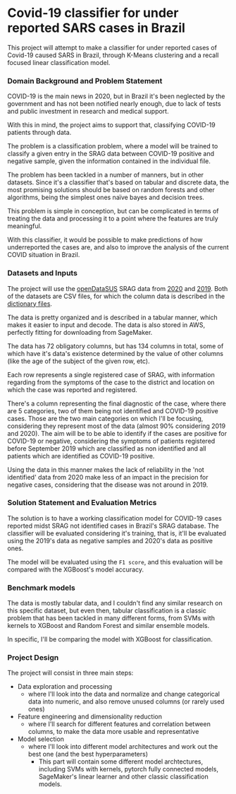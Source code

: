 # Covid-19 classifier for under reported SARS cases in Brazil
This project will attempt to make a classifier for under reported cases of Covid-19 caused SARS in Brazil, through K-Means clustering and a recall focused linear classification model.

### Domain Background and Problem Statement

COVID-19 is the main news in 2020, but in Brazil it's been neglected by the government and has not been notified nearly enough, due to lack of tests and public investment in research and medical support.

With this in mind, the project aims to support that, classifying COVID-19 patients through data.

The problem is a classification problem, where a model will be trained to classify a given entry in the SRAG data between COVID-19 positive and negative sample, given the information contained in the individual file. 

The problem has been tackled in a number of manners, but in other datasets. Since it's a classifier that's based on tabular and discrete data, the most promising solutions should be based on random forests and other algorithms, being the simplest ones naïve bayes and decision trees. 

This problem is simple in conception, but can be complicated in terms of treating the data and processing it to a point where the features are truly meaningful.

With this classifier, it would be possible to make predictions of how underreported the cases are, and also to improve the analysis of the current COVID situation in Brazil.

### Datasets and Inputs

The project will use the [openDataSUS](https://opendatasus.saude.gov.br/) SRAG data from [2020](https://opendatasus.saude.gov.br/dataset/bd-srag-2020) and [2019](https://opendatasus.saude.gov.br/dataset/bd-srag-2019). Both of the datasets are CSV files, for which the column data is described in the [dictionary files](./dictionary_files).

The data is pretty organized and is described in a tabular manner, which makes it easier to input and decode. The data is also stored in AWS, perfectly fitting for downloading from SageMaker.

The data has 72 obligatory columns, but has 134 columns in total, some of which have it's data's existence determined by the value of other columns (like the age of the subject of the given row, etc).

Each row represents a single registered case of SRAG, with information regarding from the symptoms of the case to the district and location on which the case was reported and registered. 

There's a column representing the final diagnostic of the case, where there are 5 categories, two of them being not identified and COVID-19 positive cases. Those are the two main categories on which I'll be focusing, considering they represent most of the data (almost 90% considering 2019 and 2020). The aim will be to be able to identify if the cases are positive for COVID-19 or negative, considering the symptoms of patients registered before September 2019 which are classified as non identified and all patients which are identified as COVID-19 positive.

Using the data in this manner makes the lack of reliability in the 'not identified' data from 2020 make less of an impact in the precision for negative cases, considering that the disease was not around in 2019. 

### Solution Statement and Evaluation Metrics

The solution is to have a working classification model for COVID-19 cases reported midst SRAG not identified cases in Brazil's SRAG database. The classifier will be evaluated considering it's training, that is, it'll be evaluated using the 2019's data as negative samples and 2020's data as positive ones.

The model will be evaluated using the `F1 score`, and this evaluation will be compared with the XGBoost's model accuracy. 


### Benchmark models
The data is mostly tabular data, and I couldn't find any similar research on this specific dataset, but even then, tabular classification is a classic problem that has been tackled in many different forms, from SVMs with kernels to XGBoost and Random Forest and similar ensemble models.

In specific, I'll be comparing the model with XGBoost for classification.


### Project Design

The project will consist in three main steps:

- Data exploration and processing 
  - where I'll look into the data and normalize and change categorical data into numeric, and also remove unused columns (or rarely used ones)
- Feature engineering and dimensionality reduction
  - where I'll search for different features and correlation between columns, to make the data more usable and representative
- Model selection
  - where I'll look into different model architectures and work out the best one (and the best hyperparameters)
    - This part will contain some different model archtectures, including SVMs with kernels, pytorch fully connected models, SageMaker's linear learner and other classic classification models.